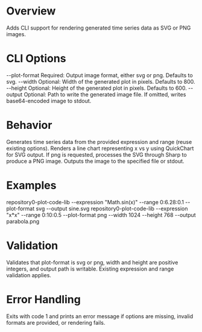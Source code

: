 # Overview
Adds CLI support for rendering generated time series data as SVG or PNG images.

# CLI Options
--plot-format <format>  Required: Output image format, either svg or png. Defaults to svg.
--width <pixels>  Optional: Width of the generated plot in pixels. Defaults to 800.
--height <pixels>  Optional: Height of the generated plot in pixels. Defaults to 600.
--output <file>  Optional: Path to write the generated image file. If omitted, writes base64-encoded image to stdout.

# Behavior
Generates time series data from the provided expression and range (reuse existing options). Renders a line chart representing x vs y using QuickChart for SVG output. If png is requested, processes the SVG through Sharp to produce a PNG image. Outputs the image to the specified file or stdout.

# Examples
repository0-plot-code-lib --expression "Math.sin(x)" --range 0:6.28:0.1 --plot-format svg --output sine.svg
repository0-plot-code-lib --expression "x*x" --range 0:10:0.5 --plot-format png --width 1024 --height 768 --output parabola.png

# Validation
Validates that plot-format is svg or png, width and height are positive integers, and output path is writable. Existing expression and range validation applies.

# Error Handling
Exits with code 1 and prints an error message if options are missing, invalid formats are provided, or rendering fails.